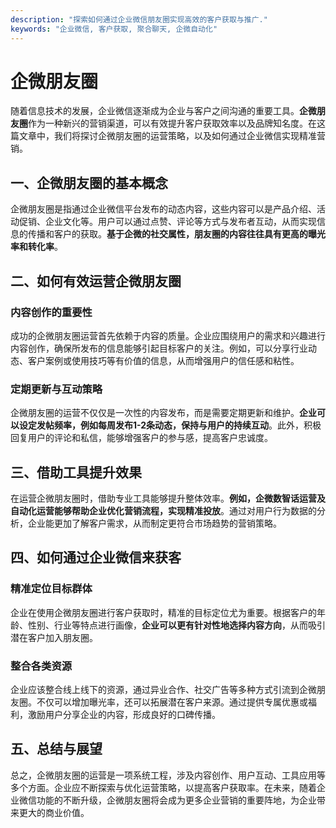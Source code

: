 ```yaml
---
description: "探索如何通过企业微信朋友圈实现高效的客户获取与推广."
keywords: "企业微信, 客户获取, 聚合聊天, 企微自动化"
---
```

# 企微朋友圈

随着信息技术的发展，企业微信逐渐成为企业与客户之间沟通的重要工具。**企微朋友圈**作为一种新兴的营销渠道，可以有效提升客户获取效率以及品牌知名度。在这篇文章中，我们将探讨企微朋友圈的运营策略，以及如何通过企业微信实现精准营销。

## 一、企微朋友圈的基本概念

企微朋友圈是指通过企业微信平台发布的动态内容，这些内容可以是产品介绍、活动促销、企业文化等。用户可以通过点赞、评论等方式与发布者互动，从而实现信息的传播和客户的获取。**基于企微的社交属性，朋友圈的内容往往具有更高的曝光率和转化率**。

## 二、如何有效运营企微朋友圈

### 内容创作的重要性

成功的企微朋友圈运营首先依赖于内容的质量。企业应围绕用户的需求和兴趣进行内容创作，确保所发布的信息能够引起目标客户的关注。例如，可以分享行业动态、客户案例或使用技巧等有价值的信息，从而增强用户的信任感和粘性。

### 定期更新与互动策略

企微朋友圈的运营不仅仅是一次性的内容发布，而是需要定期更新和维护。**企业可以设定发帖频率，例如每周发布1-2条动态，保持与用户的持续互动**。此外，积极回复用户的评论和私信，能够增强客户的参与感，提高客户忠诚度。

## 三、借助工具提升效果

在运营企微朋友圈时，借助专业工具能够提升整体效率。**例如，企微数智话运营及自动化运营能够帮助企业优化营销流程，实现精准投放**。通过对用户行为数据的分析，企业能更加了解客户需求，从而制定更符合市场趋势的营销策略。

## 四、如何通过企业微信来获客

### 精准定位目标群体

企业在使用企微朋友圈进行客户获取时，精准的目标定位尤为重要。根据客户的年龄、性别、行业等特点进行画像，**企业可以更有针对性地选择内容方向**，从而吸引潜在客户加入朋友圈。

### 整合各类资源

企业应该整合线上线下的资源，通过异业合作、社交广告等多种方式引流到企微朋友圈。不仅可以增加曝光率，还可以拓展潜在客户来源。通过提供专属优惠或福利，激励用户分享企业的内容，形成良好的口碑传播。

## 五、总结与展望

总之，企微朋友圈的运营是一项系统工程，涉及内容创作、用户互动、工具应用等多个方面。企业应不断探索与优化运营策略，以提高客户获取率。在未来，随着企业微信功能的不断升级，企微朋友圈将会成为更多企业营销的重要阵地，为企业带来更大的商业价值。
